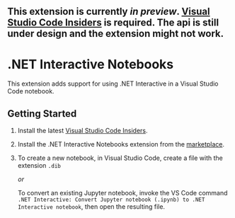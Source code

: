 This extension is currently **_in preview_**. [Visual Studio Code Insiders](https://code.visualstudio.com/insiders/)  is required.
The api is still under design and the extension might not work.
---

# .NET Interactive Notebooks

This extension adds support for using .NET Interactive in a Visual Studio Code notebook.

## Getting Started

1.  Install the latest [Visual Studio Code Insiders](https://code.visualstudio.com/insiders/).

2.  Install the .NET Interactive Notebooks extension from the [marketplace](https://marketplace.visualstudio.com/items?itemName=ms-dotnettools.dotnet-interactive-vscode).

3.  To create a new notebook, in Visual Studio Code, create a file with the extension `.dib`

    _or_

    To convert an existing Jupyter notebook, invoke the VS Code command `.NET Interactive: Convert Jupyter notebook (.ipynb) to .NET Interactive notebook`, then open the resulting file.
